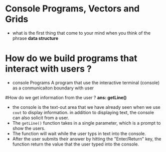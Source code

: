 # Console Programs, Vectors and Grids
* what is the first thing that come to your mind when  you think of the phrase
**data structure** 


# How do we build programs that interact with users ?    
* console Programs
A program that use the interactive terminal (console) as a conmunicaiton 
boundary with user


#How do we get information from the user ?
**ans: getLine()**
* the console is the text-out area that we have already seen when we use `cout`
to display information. in addition to displaying text, the console can also 
solicit from a user.
* The `getLine()` function takes in a single parameter, which is a prompt to 
show the users.
* The function will wait while the user typs in text into the console.
* After the user submits their answer by hitting the "Enter/Return" key, the 
function return the value that the user typed into the console.


